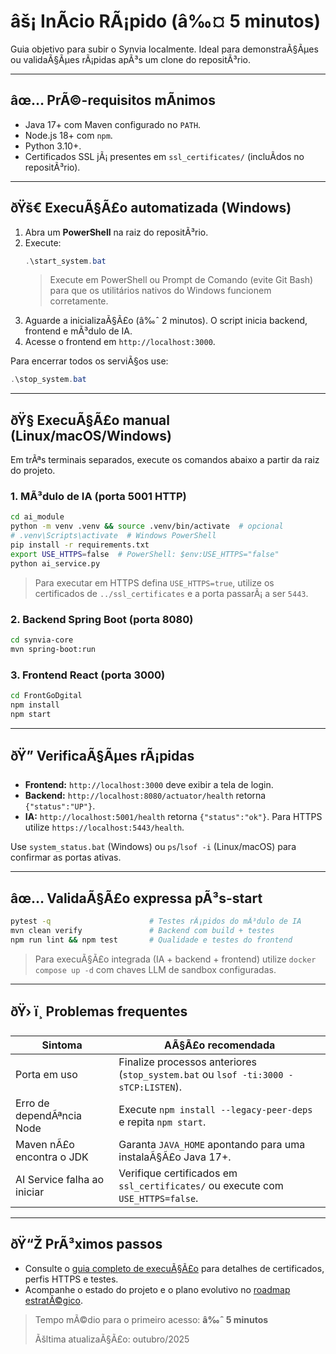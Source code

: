 ﻿# âš¡ InÃ­cio RÃ¡pido (â‰¤ 5 minutos)

Guia objetivo para subir o Synvia localmente. Ideal para demonstraÃ§Ãµes ou validaÃ§Ãµes rÃ¡pidas apÃ³s um clone do repositÃ³rio.

---

## âœ… PrÃ©-requisitos mÃ­nimos
- Java 17+ com Maven configurado no `PATH`.
- Node.js 18+ com `npm`.
- Python 3.10+.
- Certificados SSL jÃ¡ presentes em `ssl_certificates/` (incluÃ­dos no repositÃ³rio).

---

## ðŸš€ ExecuÃ§Ã£o automatizada (Windows)
1. Abra um **PowerShell** na raiz do repositÃ³rio.
2. Execute:
   ```powershell
   .\start_system.bat
   ```
   > Execute em PowerShell ou Prompt de Comando (evite Git Bash) para que os utilitários nativos do Windows funcionem corretamente.
3. Aguarde a inicializaÃ§Ã£o (â‰ˆ 2 minutos). O script inicia backend, frontend e mÃ³dulo de IA.
4. Acesse o frontend em `http://localhost:3000`.

Para encerrar todos os serviÃ§os use:
```powershell
.\stop_system.bat
```

---

## ðŸ§­ ExecuÃ§Ã£o manual (Linux/macOS/Windows)
Em trÃªs terminais separados, execute os comandos abaixo a partir da raiz do projeto.

### 1. MÃ³dulo de IA (porta 5001 HTTP)
```bash
cd ai_module
python -m venv .venv && source .venv/bin/activate  # opcional
# .venv\Scripts\activate  # Windows PowerShell
pip install -r requirements.txt
export USE_HTTPS=false  # PowerShell: $env:USE_HTTPS="false"
python ai_service.py
```
> Para executar em HTTPS defina `USE_HTTPS=true`, utilize os certificados de `../ssl_certificates` e a porta passarÃ¡ a ser `5443`.

### 2. Backend Spring Boot (porta 8080)
```bash
cd synvia-core
mvn spring-boot:run
```

### 3. Frontend React (porta 3000)
```bash
cd FrontGoDgital
npm install
npm start
```

---

## ðŸ” VerificaÃ§Ãµes rÃ¡pidas
- **Frontend:** `http://localhost:3000` deve exibir a tela de login.
- **Backend:** `http://localhost:8080/actuator/health` retorna `{"status":"UP"}`.
- **IA:** `http://localhost:5001/health` retorna `{"status":"ok"}`. Para HTTPS utilize `https://localhost:5443/health`.

Use `system_status.bat` (Windows) ou `ps`/`lsof -i` (Linux/macOS) para confirmar as portas ativas.

---

## âœ… ValidaÃ§Ã£o expressa pÃ³s-start
```bash
pytest -q                      # Testes rÃ¡pidos do mÃ³dulo de IA
mvn clean verify               # Backend com build + testes
npm run lint && npm test       # Qualidade e testes do frontend
```

> Para execuÃ§Ã£o integrada (IA + backend + frontend) utilize `docker compose up -d` com chaves LLM de sandbox configuradas.

---

## ðŸ› ï¸ Problemas frequentes
| Sintoma | AÃ§Ã£o recomendada |
| --- | --- |
| Porta em uso | Finalize processos anteriores (`stop_system.bat` ou `lsof -ti:3000 -sTCP:LISTEN`). |
| Erro de dependÃªncia Node | Execute `npm install --legacy-peer-deps` e repita `npm start`. |
| Maven nÃ£o encontra o JDK | Garanta `JAVA_HOME` apontando para uma instalaÃ§Ã£o Java 17+. |
| AI Service falha ao iniciar | Verifique certificados em `ssl_certificates/` ou execute com `USE_HTTPS=false`. |

---

## ðŸ“Ž PrÃ³ximos passos
- Consulte o [guia completo de execuÃ§Ã£o](GUIA_EXECUCAO_COMPLETO.md) para detalhes de certificados, perfis HTTPS e testes.
- Acompanhe o estado do projeto e o plano evolutivo no [roadmap estratÃ©gico](../roadmap/ROADMAP_SYNVIA.md).

> Tempo mÃ©dio para o primeiro acesso: **â‰ˆ 5 minutos**
>
> Ãšltima atualizaÃ§Ã£o: outubro/2025



